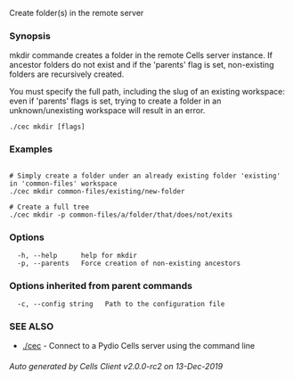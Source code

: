 Create folder(s) in the remote server

### Synopsis


mkdir commande creates a folder in the remote Cells server instance.
If ancestor folders do not exist and if the 'parents' flag is set, non-existing folders are recursively created. 

You must specify the full path, including the slug of an existing workspace: 
even if 'parents' flags is set, trying to create a folder in an unknown/unexisting workspace will result in an error.


```
./cec mkdir [flags]
```

### Examples

```

# Simply create a folder under an already existing folder 'existing' in 'common-files' workspace
./cec mkdir common-files/existing/new-folder

# Create a full tree
./cec mkdir -p common-files/a/folder/that/does/not/exits

```

### Options

```
  -h, --help      help for mkdir
  -p, --parents   Force creation of non-existing ancestors
```

### Options inherited from parent commands

```
  -c, --config string   Path to the configuration file
```

### SEE ALSO

* [./cec](./cec)	 - Connect to a Pydio Cells server using the command line

###### Auto generated by Cells Client v2.0.0-rc2 on 13-Dec-2019
